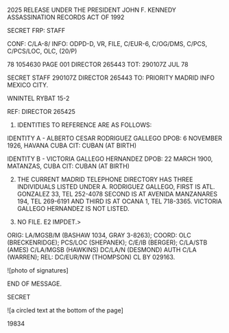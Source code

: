 2025 RELEASE UNDER THE PRESIDENT JOHN F. KENNEDY ASSASSINATION RECORDS ACT OF 1992

SECRET FRP: STAFF

CONF: C/LA-8/ INFO: ODPD-D, VR, FILE, C/EUR-6, C/OG/DMS, C/PCS,
C/PCS/LOC, OLC, (20/P)

78 1054630 PAGE 001 DIRECTOR 265443
TOT: 290107Z JUL 78

SECRET
STAFF 290107Z DIRECTOR 265443
TO: PRIORITY MADRID INFO MEXICO CITY.

WNINTEL RYBAT 15-2

REF: DIRECTOR 265425

1. IDENTITIES TO REFERENCE ARE AS FOLLOWS:

IDENTITY A - ALBERTO CESAR RODRIGUEZ GALLEGO
DPOB: 6 NOVEMBER 1926, HAVANA CUBA
CIT: CUBAN (AT BIRTH)

IDENTITY B - VICTORIA GALLEGO HERNANDEZ
DPOB: 22 MARCH 1900, MATANZAS, CUBA
CIT: CUBAN (AT BIRTH)

2. THE CURRENT MADRID TELEPHONE DIRECTORY HAS THREE INDIVIDUALS LISTED UNDER A. RODRIGUEZ GALLEGO, FIRST IS ATL. GONZALEZ 33, TEL 252-4078 SECOND IS AT AVENIDA MANZANARES 194, TEL 269-6191 AND THIRD IS AT OCANA 1, TEL 718-3365. VICTORIA GALLEGO HERNANDEZ IS NOT LISTED.

3. NO FILE. E2 IMPDET.>

ORIG: LA/MGSB/M (BASHAW 1034, GRAY 3-8263); COORD: OLC (BRECKENRIDGE); PCS/LOC (SHEPANEK); C/E/IB (BERGER); C/LA/STB (AMES) C/LA/MGSB (HAWKINS) DC/LA/N (DESMOND) AUTH C/LA (WARREN); REL: DC/EUR/NW (THOMPSON) CL BY 029163.

![photo of signatures]

END OF MESSAGE.

SECRET

![a circled text at the bottom of the page]

19834
